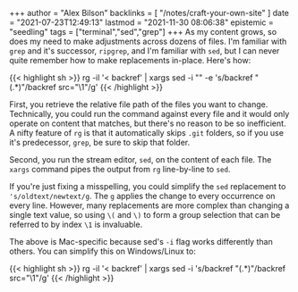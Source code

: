 +++
author = "Alex Bilson"
backlinks = [
    "/notes/craft-your-own-site"
]
date = "2021-07-23T12:49:13"
lastmod = "2021-11-30 08:06:38"
epistemic = "seedling"
tags = ["terminal","sed","grep"]
+++
As my content grows, so does my need to make adjustments across dozens of files. I'm familiar with `grep` and it's successor, `ripgrep`, and I'm familiar with `sed`, but I can never quite remember how to make replacements in-place. Here's how:

{{< highlight sh >}}
rg -il '< backref' | xargs sed -i "" -e 's/backref "\(.*\)"/backref src="\1"/g'
{{< /highlight >}}

First, you retrieve the relative file path of the files you want to change. Technically, you could run the command against every file and it would only operate on content that matches, but there's no reason to be so inefficient. A nifty feature of `rg` is that it automatically skips `.git` folders, so if you use it's predecessor, `grep`, be sure to skip that folder.

Second, you run the stream editor, `sed`, on the content of each file. The `xargs` command pipes the output from `rg` line-by-line to `sed`.

If you're just fixing a misspelling, you could simplify the `sed` replacement to `'s/oldtext/newtext/g`. The `g` applies the change to every occurrence on every line. However, many replacements are more complex than changing a single text value, so using `\(` and `\)` to form a group selection that can be referred to by index `\1` is invaluable.

The above is Mac-specific because sed's `-i` flag works differently than others. You can simplify this on Windows/Linux to:

{{< highlight sh >}}
rg -il '< backref' | xargs sed -i 's/backref "\(.*\)"/backref src="\1"/g'
{{< /highlight >}}
